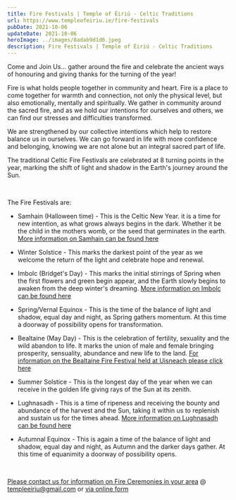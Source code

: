```yaml
---
title: Fire Festivals | Temple of Éiriú - Celtic Traditions
url: https://www.templeofeiriu.ie/fire-festivals
pubDate: 2021-10-06
updateDate: 2021-10-06
heroImage: ../images/8adab9d1d6.jpeg
description: Fire Festivals | Temple of Éiriú - Celtic Traditions
---
```


  Come and Join Us... gather around the fire and celebrate the ancient ways of honouring and giving thanks for the turning of the year!

Fire is what holds people together in community and heart. Fire is a place to come together for warmth and connection, not only the physical level, but also emotionally, mentally and spiritually. We gather in community around the sacred fire, and as we hold our intentions for ourselves and others, we can find our stresses and difficulties transformed.

We are strengthened by our collective intentions which help to restore balance us in ourselves. We can go forward in life with more confidence and belonging, knowing we are not alone but an integral sacred part of life.

The traditional Celtic Fire Festivals are celebrated at 8 turning points in the year, marking the shift of light and shadow in the Earth's journey around the Sun.

​

The Fire Festivals are:

*   Samhain (Halloween time) - This is the Celtic New Year. it is a time for new intention, as what grows always begins in the dark. Whether it be the child in the mothers womb, or the seed that germinates in the earth. [More information on Samhain can be found here](https://www.newgrange.com/samhain.htm)
    

*   Winter Solstice - This marks the darkest point of the year as we welcome the return of the light and celebrate hope and renewal​.​​​
    

*   ​Imbolc (Bridget's Day) - This marks the initial stirrings of Spring when the first flowers and green begin appear, and the Earth slowly begins to awaken from the deep winter's dreaming. [More information ​on Imbolc can be found here](https://www.newgrange.com/imbolc.htm)
    

*   Spring/Vernal Equinox - This is the time of the balance of light and shadow, equal day and night, as Spring gathers momentum. At this time a doorway of possibility opens for transformation.
    

*   Bealtaine (May Day) - This is the celebration of fertility, sexuality and the wild abandon to life. It marks the union of male and female bringing prosperity, sensuality, abundance and new life to the land. [For information on the Bealtaine Fire Festival held at Uisneach please click here](https://uisneach.ie/bealtaine/)
    

*   Summer Solstice - This is the longest day of the year when we can receive in the golden life giving rays of the Sun at its zenith.
    

*   Lughnasadh - This is a time of ripeness and receiving the bounty and abundance of the harvest and the Sun, taking it within us to replenish and sustain us for the times ahead. [More information on Lughnasadh can be found here](https://www.newgrange.com/lughnasadh.htm)
    

*   Autumnal Equinox - This is again a time of the balance of light and shadow, equal day and night, as Autumn and the darker days gather. At this time of equanimity a doorway of possibility opens.
    

​

[Please contact us for information on Fire Ceremonies in your area](https://www.templeofeiriu.ie/) @ [templeeiriu@gmail.com](mailto://templeeiriu@gmail.com) or [via online form](/contact-us)
